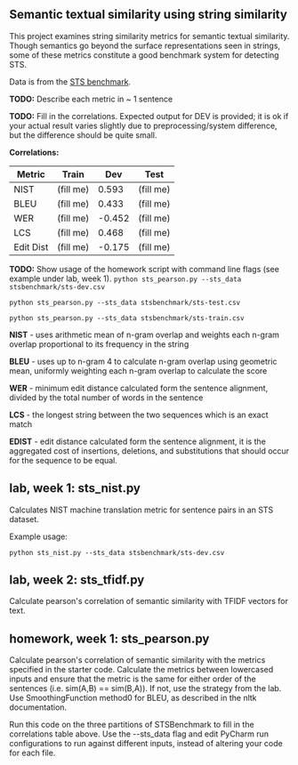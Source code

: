 Semantic textual similarity using string similarity
---------------------------------------------------

This project examines string similarity metrics for semantic textual similarity.
Though semantics go beyond the surface representations seen in strings, some of these
metrics constitute a good benchmark system for detecting STS.

Data is from the [STS benchmark](http://ixa2.si.ehu.es/stswiki/index.php/STSbenchmark).

**TODO:**
Describe each metric in ~ 1 sentence

**TODO:** Fill in the correlations. Expected output for DEV is provided; it is ok if your actual result
varies slightly due to preprocessing/system difference, but the difference should be quite small.

**Correlations:**

Metric | Train | Dev | Test 
------ | ----- | --- | ----
NIST | (fill me) | 0.593 | (fill me)
BLEU | (fill me) | 0.433 | (fill me)
WER | (fill me) | -0.452| (fill me)
LCS | (fill me) | 0.468| (fill me)
Edit Dist | (fill me) | -0.175| (fill me)

**TODO:**
Show usage of the homework script with command line flags (see example under lab, week 1).
`python sts_pearson.py --sts_data stsbenchmark/sts-dev.csv`

`python sts_pearson.py --sts_data stsbenchmark/sts-test.csv`

`python sts_pearson.py --sts_data stsbenchmark/sts-train.csv`

**NIST** - uses arithmetic mean of n-gram overlap and weights each n-gram overlap proportional to its frequency in the string

**BLEU** - uses up to n-gram 4 to calculate n-gram overlap using geometric mean, uniformly weighting each n-gram overlap to calculate the score

**WER** - minimum edit distance calculated form the sentence alignment, divided by the total number of words in the sentence

**LCS** - the longest string between the two sequences which is an exact match

**EDIST** - edit distance calculated form the sentence alignment, it is the aggregated cost of insertions, deletions, and substitutions that should occur for the sequence to be equal.

## lab, week 1: sts_nist.py

Calculates NIST machine translation metric for sentence pairs in an STS dataset.
 
Example usage:

`python sts_nist.py --sts_data stsbenchmark/sts-dev.csv`

## lab, week 2: sts_tfidf.py

Calculate pearson's correlation of semantic similarity with TFIDF vectors for text.

## homework, week 1: sts_pearson.py

Calculate pearson's correlation of semantic similarity with the metrics specified in the starter code.
Calculate the metrics between lowercased inputs and ensure that the metric is the same for either order of the 
sentences (i.e. sim(A,B) == sim(B,A)). If not, use the strategy from the lab.
Use SmoothingFunction method0 for BLEU, as described in the nltk documentation.

Run this code on the three partitions of STSBenchmark to fill in the correlations table above.
Use the --sts_data flag and edit PyCharm run configurations to run against different inputs,
 instead of altering your code for each file.